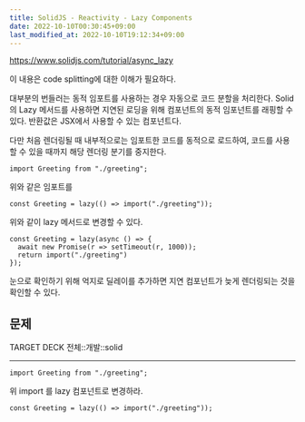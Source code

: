 ```yaml
---
title: SolidJS - Reactivity - Lazy Components
date: 2022-10-10T00:30:45+09:00
last_modified_at: 2022-10-10T19:12:34+09:00
---
```


https://www.solidjs.com/tutorial/async_lazy

이 내용은 code splitting에 대한 이해가 필요하다.

대부분의 번들러는 동적 임포트를 사용하는 경우 자동으로 코드 분할을 처리한다. Solid의 Lazy 메서드를 사용하면 지연된 로딩을 위해 컴포넌트의 동적 임포넌트를 래핑할 수 있다. 반환값은 JSX에서 사용할 수 있는 컴포넌트다.

다만 처음 렌더링될 때 내부적으로는 임포트한 코드를 동적으로 로드하여, 코드를 사용할 수 있을 때까지 해당 렌더링 분기를 중지한다.

```tsx
import Greeting from "./greeting";
```

위와 같은 임포트를

```tsx
const Greeting = lazy(() => import("./greeting"));
```

위와 같이 lazy 메서드로 변경할 수 있다.

```tsx
const Greeting = lazy(async () => {
  await new Promise(r => setTimeout(r, 1000));
  return import("./greeting")
});
```

눈으로 확인하기 위해 억지로 딜레이를 추가하면 지연 컴포넌트가 늦게 렌더링되는 것을 확인할 수 있다.

## 문제

TARGET DECK
전체::개발::solid

---

<!--ankiQ-->

```tsx
import Greeting from "./greeting";
```

위 import 를 lazy 컴포넌트로 변경하라.

<!--ankiA-->

```tsx
const Greeting = lazy(() => import("./greeting"));
```

<!--ankiE-->
<!--ID: 1665054490931-->

